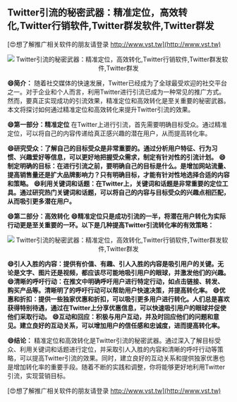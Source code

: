 ## **Twitter引流的秘密武器：精准定位，高效转化,Twitter行销软件,Twitter群发软件,Twitter群发**

[😍想了解推广相关软件的朋友请登录 http://www.vst.tw](http://www.vst.tw)

 <center><img src="https://vst.tw/MP4/tuiguang/png/3.png" alt="Twitter引流的秘密武器：精准定位，高效转化,Twitter行销软件,Twitter群发软件,Twitter群发"></center>

**😄简介：**
随着社交媒体的快速发展，Twitter已经成为了全球最受欢迎的社交平台之一。对于企业和个人而言，利用Twitter进行引流已成为一种常见的推广方式。然而，要真正实现成功的引流效果，精准定位和高效转化是至关重要的秘密武器。本文将探讨如何通过精准定位和高效转化来提升Twitter引流的效果。

**😄第一部分：精准定位**
在Twitter上进行引流，首先需要明确目标受众。通过精准定位，可以将自己的内容传递给真正感兴趣的潜在用户，从而提高转化率。

**😄研究受众：了解自己的目标受众是非常重要的。通过分析用户特征、行为习惯、兴趣爱好等信息，可以更好地把握受众需求，制定有针对性的引流计划。**
**😄制定明确的目标：在进行引流之前，要明确自己的目标是什么。是增加网站流量、提高销售量还是扩大品牌影响力？只有明确目标，才能有针对性地选择合适的内容和策略。**
**😄利用关键词和话题：在Twitter上，关键词和话题是非常重要的定位工具。通过研究热门关键词和话题，可以将自己的内容与目标受众的兴趣点相匹配，从而吸引更多潜在用户。**

**😄第二部分：高效转化**
**😄精准定位只是成功引流的一半，将潜在用户转化为实际行动更是至关重要的一环。以下是几种提高Twitter引流转化率的有效策略：**

 <center><img src="https://vst.tw/MP4/tuiguang/png/7.png" alt="Twitter引流的秘密武器：精准定位，高效转化,Twitter行销软件,Twitter群发软件,Twitter群发"></center>

**😄引人入胜的内容：提供有价值、有趣、引人入胜的内容是吸引用户的关键。无论是文字、图片还是视频，都应该尽可能地吸引用户的眼球，并激发他们的兴趣。**
**😄清晰的呼吁行动：在推文中明确呼吁用户进行特定行动，如点击链接、转发、购买产品等。清晰明了的呼吁行动可以帮助用户快速决策，并提高转化率。**
**😄优惠和折扣：提供一些独家优惠和折扣，可以吸引更多用户进行转化。人们总是喜欢获得特别待遇，通过在Twitter上分享优惠信息，可以快速吸引用户的眼球并促使他们采取行动。**
**😄互动和回应：积极与用户互动，并及时回应他们的问题和意见。建立良好的互动关系，可以增加用户的信任感和忠诚度，进而提高转化率。**

**😄结论：**
精准定位和高效转化是Twitter引流的秘密武器。通过深入了解目标受众、利用关键词和话题进行定位，并采取引人入胜的内容和清晰的呼吁行动等策略，可以提高Twitter引流的效果。同时，建立良好的互动关系和提供独家优惠也是增加转化率的重要手段。随着不断的实践和调整，你将能够更好地利用Twitter引流，实现营销目标。

[😍想了解推广相关软件的朋友请登录 http://www.vst.tw](http://www.vst.tw)



